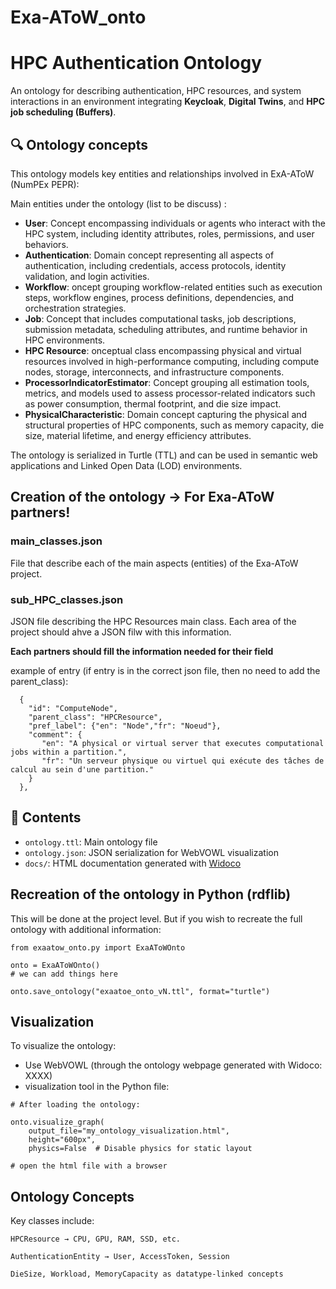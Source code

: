 # Exa-AToW_onto
# HPC Authentication Ontology

An ontology for describing authentication, HPC resources, and system interactions in an environment integrating **Keycloak**, **Digital Twins**, and **HPC job scheduling (Buffers)**.

## 🔍 Ontology concepts

This ontology models key entities and relationships involved in ExA-AToW (NumPEx PEPR):

Main entities under the ontology (list to be discuss) :

- **User**: Concept encompassing individuals or agents who interact with the HPC system, including identity attributes, roles, permissions, and user behaviors.
- **Authentication**: Domain concept representing all aspects of authentication, including credentials, access protocols, identity validation, and login activities.
- **Workflow**: oncept grouping workflow-related entities such as execution steps, workflow engines, process definitions, dependencies, and orchestration strategies.
- **Job**: Concept that includes computational tasks, job descriptions, submission metadata, scheduling attributes, and runtime behavior in HPC environments.
- **HPC Resource**: onceptual class encompassing physical and virtual resources involved in high-performance computing, including compute nodes, storage, interconnects, and infrastructure components.
- **ProcessorIndicatorEstimator**: Concept grouping all estimation tools, metrics, and models used to assess processor-related indicators such as power consumption, thermal footprint, and die size impact.
- **PhysicalCharacteristic**: Domain concept capturing the physical and structural properties of HPC components, such as memory capacity, die size, material lifetime, and energy efficiency attributes.


The ontology is serialized in Turtle (TTL) and can be used in semantic web applications and Linked Open Data (LOD) environments.

## Creation of the ontology -> For Exa-AToW partners! 
### main_classes.json
  File that describe each of the main aspects (entities) of the Exa-AToW project. 

### sub_HPC_classes.json
  JSON file describing the HPC Resources main class. 
  Each area of the project should ahve a JSON filw with this information.

  **Each partners should fill the information needed for their field**

example of entry (if entry is in the correct json file, then no need to add the parent_class):
```
  {
    "id": "ComputeNode",
    "parent_class": "HPCResource",
    "pref_label": {"en": "Node","fr": "Noeud"},
    "comment": {
       "en": "A physical or virtual server that executes computational jobs within a partition.",
       "fr": "Un serveur physique ou virtuel qui exécute des tâches de calcul au sein d'une partition."
    }
  },
```


## 📁 Contents

- `ontology.ttl`: Main ontology file
- `ontology.json`: JSON serialization for WebVOWL visualization
- `docs/`: HTML documentation generated with [Widoco](https://github.com/dgarijo/Widoco)

## Recreation of the ontology in Python (rdflib)
This will be done at the project level. But if you wish to recreate the full ontology with additional information:
```
from exaatow_onto.py import ExaAToWOnto

onto = ExaAToWOnto()
# we can add things here

onto.save_ontology("exaatoe_onto_vN.ttl", format="turtle")

```



## Visualization

To visualize the ontology:

- Use WebVOWL (through the ontology webpage generated with Widoco: XXXX)
- visualization tool in the Python file:
```
# After loading the ontology:

onto.visualize_graph(
    output_file="my_ontology_visualization.html",
    height="600px",
    physics=False  # Disable physics for static layout

# open the html file with a browser

```


## Ontology Concepts

Key classes include:

    HPCResource → CPU, GPU, RAM, SSD, etc.

    AuthenticationEntity → User, AccessToken, Session

    DieSize, Workload, MemoryCapacity as datatype-linked concepts




